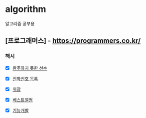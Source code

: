 # algorithm
알고리즘 공부용

## [프로그래머스] - https://programmers.co.kr/


### 해시
  - [x] [완주하지 못한 선수](./src/a0/A001.md)
  - [x] [전화번호 목록](./src/a0/A002.md)
  - [x] [위장](./src/a0/A003.md)
  - [x] [베스트앨범](./src/a0/A004.md)
  - [x] [기능개발](./src/a0/A005.md)
  